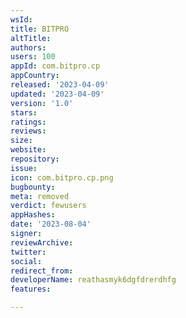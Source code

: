 ```yaml
---
wsId: 
title: BITPRO
altTitle: 
authors: 
users: 100
appId: com.bitpro.cp
appCountry: 
released: '2023-04-09'
updated: '2023-04-09'
version: '1.0'
stars: 
ratings: 
reviews: 
size: 
website: 
repository: 
issue: 
icon: com.bitpro.cp.png
bugbounty: 
meta: removed
verdict: fewusers
appHashes: 
date: '2023-08-04'
signer: 
reviewArchive: 
twitter: 
social: 
redirect_from: 
developerName: reathasmyk6dgfdrerdhfg
features: 

---
```


